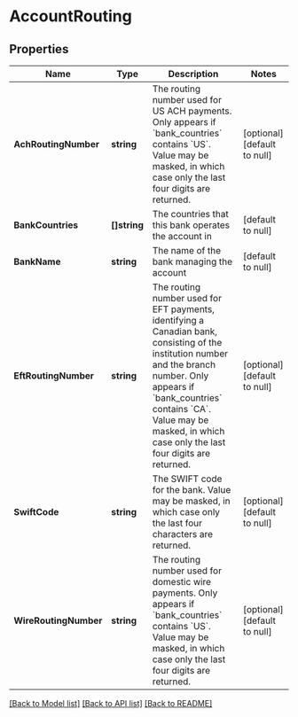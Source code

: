 # AccountRouting

## Properties
Name | Type | Description | Notes
------------ | ------------- | ------------- | -------------
**AchRoutingNumber** | **string** | The routing number used for US ACH payments. Only appears if &#x60;bank_countries&#x60; contains &#x60;US&#x60;. Value may be masked, in which case only the last four digits are returned.  | [optional] [default to null]
**BankCountries** | **[]string** | The countries that this bank operates the account in | [default to null]
**BankName** | **string** | The name of the bank managing the account | [default to null]
**EftRoutingNumber** | **string** | The routing number used for EFT payments, identifying a Canadian bank, consisting of the institution number and the branch number. Only appears if &#x60;bank_countries&#x60; contains &#x60;CA&#x60;. Value may be masked, in which case only the last four digits are returned.  | [optional] [default to null]
**SwiftCode** | **string** | The SWIFT code for the bank. Value may be masked, in which case only the last four characters are returned.  | [optional] [default to null]
**WireRoutingNumber** | **string** | The routing number used for domestic wire payments. Only appears if &#x60;bank_countries&#x60; contains &#x60;US&#x60;. Value may be masked, in which case only the last four digits are returned.  | [optional] [default to null]

[[Back to Model list]](../README.md#documentation-for-models) [[Back to API list]](../README.md#documentation-for-api-endpoints) [[Back to README]](../README.md)

